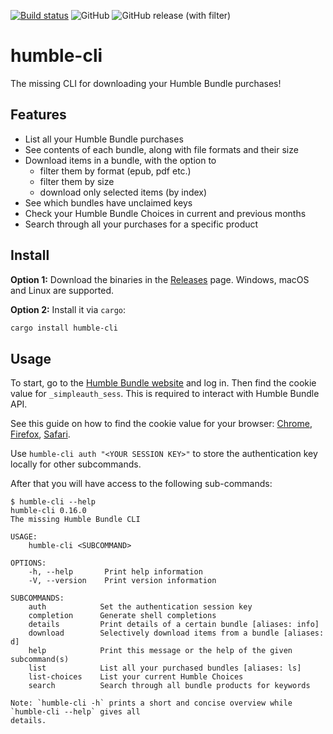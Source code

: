 [![Build status](https://github.com/smbl64/humble-cli/actions/workflows/tests.yml/badge.svg)](https://github.com/smbl64/humble-cli/actions/workflows/tests.yml)
![GitHub](https://img.shields.io/github/license/smbl64/humble-cli)
![GitHub release (with filter)](https://img.shields.io/github/v/release/smbl64/humble-cli)

# humble-cli
The missing CLI for downloading your Humble Bundle purchases!

## Features
- List all your Humble Bundle purchases
- See contents of each bundle, along with file formats and their size
- Download items in a bundle, with the option to 
    - filter them by format (epub, pdf etc.)
    - filter them by size 
    - download only selected items (by index)
- See which bundles have unclaimed keys
- Check your Humble Bundle Choices in current and previous months
- Search through all your purchases for a specific product

## Install
**Option 1:** Download the binaries in the [Releases][releases] page. Windows, macOS and Linux are supported.

**Option 2:** Install it via `cargo`:

```sh
cargo install humble-cli
```

## Usage

To start, go to the [Humble Bundle website][hb-site] and log in. Then find the cookie value for `_simpleauth_sess`. This is required to interact with Humble Bundle API. 

See this guide on how to find the cookie value for your browser: [Chrome][guide-chrome], [Firefox][guide-firefox], [Safari][guide-safari].

Use `humble-cli auth "<YOUR SESSION KEY>"` to store the authentication key locally for other subcommands.

After that you will have access to the following sub-commands:

```
$ humble-cli --help
humble-cli 0.16.0
The missing Humble Bundle CLI

USAGE:
    humble-cli <SUBCOMMAND>

OPTIONS:
    -h, --help       Print help information
    -V, --version    Print version information

SUBCOMMANDS:
    auth            Set the authentication session key
    completion      Generate shell completions
    details         Print details of a certain bundle [aliases: info]
    download        Selectively download items from a bundle [aliases: d]
    help            Print this message or the help of the given subcommand(s)
    list            List all your purchased bundles [aliases: ls]
    list-choices    List your current Humble Choices
    search          Search through all bundle products for keywords

Note: `humble-cli -h` prints a short and concise overview while `humble-cli --help` gives all
details.
```

[releases]: https://github.com/smbl64/humble-cli/releases
[hb-site]: https://www.humblebundle.com/
[guide-chrome]: https://github.com/smbl64/humble-cli/blob/master/docs/session-key-chrome.md
[guide-firefox]: https://github.com/smbl64/humble-cli/blob/master/docs/session-key-firefox.md
[guide-safari]: https://github.com/smbl64/humble-cli/blob/master/docs/session-key-safari.md

